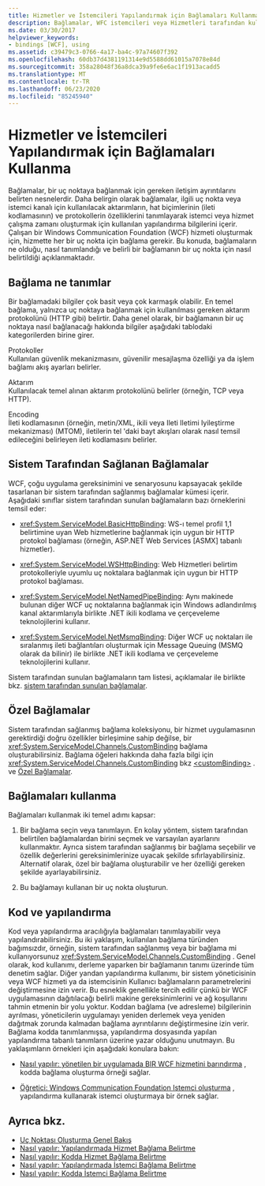 ```yaml
---
title: Hizmetler ve İstemcileri Yapılandırmak için Bağlamaları Kullanma
description: Bağlamalar, WFC istemcileri veya Hizmetleri tarafından kullanılan yapılandırma bilgilerini içerir. Bağlamaları tanımlama ve hizmet uç noktası için bağlama belirtme hakkında bilgi edinin.
ms.date: 03/30/2017
helpviewer_keywords:
- bindings [WCF], using
ms.assetid: c39479c3-0766-4a17-ba4c-97a74607f392
ms.openlocfilehash: 60db37d4381191314e9d5588dd61015a7078e84d
ms.sourcegitcommit: 358a28048f36a8dca39a9fe6e6ac1f1913acadd5
ms.translationtype: MT
ms.contentlocale: tr-TR
ms.lasthandoff: 06/23/2020
ms.locfileid: "85245940"
---
```

# <a name="using-bindings-to-configure-services-and-clients"></a>Hizmetler ve İstemcileri Yapılandırmak için Bağlamaları Kullanma
Bağlamalar, bir uç noktaya bağlanmak için gereken iletişim ayrıntılarını belirten nesnelerdir. Daha belirgin olarak bağlamalar, ilgili uç nokta veya istemci kanalı için kullanılacak aktarımların, hat biçimlerinin (ileti kodlamasının) ve protokollerin özelliklerini tanımlayarak istemci veya hizmet çalışma zamanı oluşturmak için kullanılan yapılandırma bilgilerini içerir. Çalışan bir Windows Communication Foundation (WCF) hizmeti oluşturmak için, hizmette her bir uç nokta için bağlama gerekir. Bu konuda, bağlamaların ne olduğu, nasıl tanımlandığı ve belirli bir bağlamanın bir uç nokta için nasıl belirtildiği açıklanmaktadır.  
  
## <a name="what-a-binding-defines"></a>Bağlama ne tanımlar  
 Bir bağlamadaki bilgiler çok basit veya çok karmaşık olabilir. En temel bağlama, yalnızca uç noktaya bağlanmak için kullanılması gereken aktarım protokolünü (HTTP gibi) belirtir. Daha genel olarak, bir bağlamanın bir uç noktaya nasıl bağlanacağı hakkında bilgiler aşağıdaki tablodaki kategorilerden birine girer.  
  
 Protokoller  
 Kullanılan güvenlik mekanizmasını, güvenilir mesajlaşma özelliği ya da işlem bağlamı akış ayarları belirler.  
  
 Aktarım  
 Kullanılacak temel alınan aktarım protokolünü belirler (örneğin, TCP veya HTTP).  
  
 Encoding  
 İleti kodlamasının (örneğin, metin/XML, ikili veya Ileti Iletimi Iyileştirme mekanizması) (MTOM), iletilerin tel 'daki bayt akışları olarak nasıl temsil edileceğini belirleyen ileti kodlamasını belirler.  
  
## <a name="system-provided-bindings"></a>Sistem Tarafından Sağlanan Bağlamalar  
 WCF, çoğu uygulama gereksinimini ve senaryosunu kapsayacak şekilde tasarlanan bir sistem tarafından sağlanmış bağlamalar kümesi içerir. Aşağıdaki sınıflar sistem tarafından sunulan bağlamaların bazı örneklerini temsil eder:  
  
- <xref:System.ServiceModel.BasicHttpBinding>: WS-ı temel profil 1,1 belirtimine uyan Web hizmetlerine bağlanmak için uygun bir HTTP protokol bağlaması (örneğin, ASP.NET Web Services [ASMX] tabanlı hizmetler).  
  
- <xref:System.ServiceModel.WSHttpBinding>: Web Hizmetleri belirtim protokolleriyle uyumlu uç noktalara bağlanmak için uygun bir HTTP protokol bağlaması.  
  
- <xref:System.ServiceModel.NetNamedPipeBinding>: Aynı makinede bulunan diğer WCF uç noktalarına bağlanmak için Windows adlandırılmış kanal aktarımlarıyla birlikte .NET ikili kodlama ve çerçeveleme teknolojilerini kullanır.  
  
- <xref:System.ServiceModel.NetMsmqBinding>: Diğer WCF uç noktaları ile sıralanmış ileti bağlantıları oluşturmak için Message Queuing (MSMQ olarak da bilinir) ile birlikte .NET ikili kodlama ve çerçeveleme teknolojilerini kullanır.  
  
 Sistem tarafından sunulan bağlamaların tam listesi, açıklamalar ile birlikte bkz. [sistem tarafından sunulan bağlamalar](system-provided-bindings.md).  
  
## <a name="custom-bindings"></a>Özel Bağlamalar  
 Sistem tarafından sağlanmış bağlama koleksiyonu, bir hizmet uygulamasının gerektirdiği doğru özellikler birleşimine sahip değilse, bir <xref:System.ServiceModel.Channels.CustomBinding> bağlama oluşturabilirsiniz. Bağlama öğeleri hakkında daha fazla bilgi için <xref:System.ServiceModel.Channels.CustomBinding> bkz [\<customBinding>](../configure-apps/file-schema/wcf/custombinding.md) . ve [Özel Bağlamalar](./extending/custom-bindings.md).  
  
## <a name="using-bindings"></a>Bağlamaları kullanma  
 Bağlamaları kullanmak iki temel adımı kapsar:  
  
1. Bir bağlama seçin veya tanımlayın. En kolay yöntem, sistem tarafından belirtilen bağlamalardan birini seçmek ve varsayılan ayarlarını kullanmaktır. Ayrıca sistem tarafından sağlanmış bir bağlama seçebilir ve özellik değerlerini gereksinimlerinize uyacak şekilde sıfırlayabilirsiniz. Alternatif olarak, özel bir bağlama oluşturabilir ve her özelliği gereken şekilde ayarlayabilirsiniz.  
  
2. Bu bağlamayı kullanan bir uç nokta oluşturun.  
  
## <a name="code-and-configuration"></a>Kod ve yapılandırma  
 Kod veya yapılandırma aracılığıyla bağlamaları tanımlayabilir veya yapılandırabilirsiniz. Bu iki yaklaşım, kullanılan bağlama türünden bağımsızdır, örneğin, sistem tarafından sağlanmış veya bir bağlama mi kullanıyorsunuz <xref:System.ServiceModel.Channels.CustomBinding> . Genel olarak, kod kullanımı, derleme yaparken bir bağlamanın tanımı üzerinde tüm denetim sağlar. Diğer yandan yapılandırma kullanımı, bir sistem yöneticisinin veya WCF hizmeti ya da istemcisinin Kullanıcı bağlamaların parametrelerini değiştirmesine izin verir. Bu esneklik genellikle tercih edilir çünkü bir WCF uygulamasının dağıtılacağı belirli makine gereksinimlerini ve ağ koşullarını tahmin etmenin bir yolu yoktur. Koddan bağlama (ve adresleme) bilgilerinin ayrılması, yöneticilerin uygulamayı yeniden derlemek veya yeniden dağıtmak zorunda kalmadan bağlama ayrıntılarını değiştirmesine izin verir. Bağlama kodda tanımlanmışsa, yapılandırma dosyasında yapılan yapılandırma tabanlı tanımların üzerine yazar olduğunu unutmayın. Bu yaklaşımların örnekleri için aşağıdaki konulara bakın:  
  
- [Nasıl yapılır: yönetilen bir uygulamada BIR WCF hizmetini barındırma](how-to-host-a-wcf-service-in-a-managed-application.md) , kodda bağlama oluşturma örneği sağlar.  
  
- [Öğretici: Windows Communication Foundation Istemci oluşturma](how-to-create-a-wcf-client.md) , yapılandırma kullanarak istemci oluşturmaya bir örnek sağlar.  
  
## <a name="see-also"></a>Ayrıca bkz.

- [Uç Noktası Oluşturma Genel Bakış](endpoint-creation-overview.md)
- [Nasıl yapılır: Yapılandırmada Hizmet Bağlama Belirtme](how-to-specify-a-service-binding-in-configuration.md)
- [Nasıl yapılır: Kodda Hizmet Bağlama Belirtme](how-to-specify-a-service-binding-in-code.md)
- [Nasıl yapılır: Yapılandırmada İstemci Bağlama Belirtme](how-to-specify-a-client-binding-in-configuration.md)
- [Nasıl yapılır: Kodda İstemci Bağlama Belirtme](how-to-specify-a-client-binding-in-code.md)
